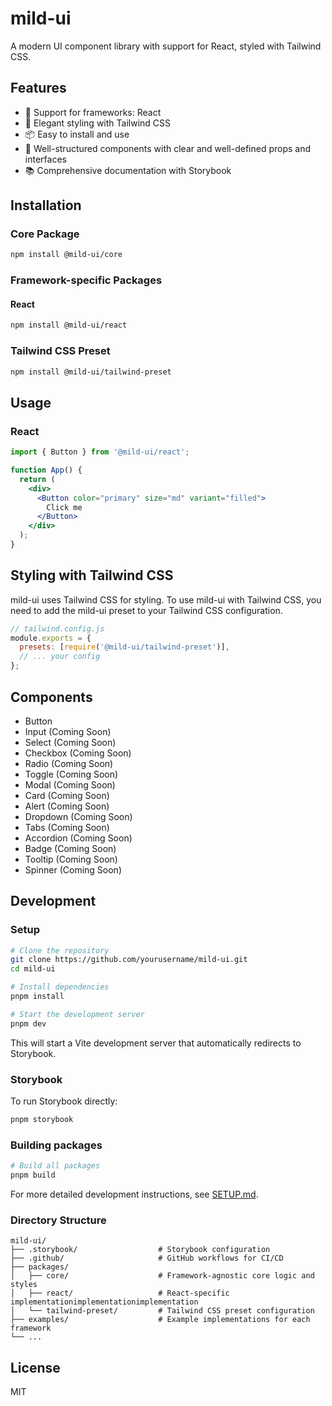 # mild-ui

A modern UI component library with support for React, styled with Tailwind CSS.

## Features

- 🌈 Support for frameworks: React
- 🎨 Elegant styling with Tailwind CSS
- 📦 Easy to install and use
- 🧩 Well-structured components with clear and well-defined props and interfaces
- 📚 Comprehensive documentation with Storybook

## Installation

### Core Package

```bash
npm install @mild-ui/core
```

### Framework-specific Packages

#### React

```bash
npm install @mild-ui/react
```
### Tailwind CSS Preset

```bash
npm install @mild-ui/tailwind-preset
```

## Usage

### React

```jsx
import { Button } from '@mild-ui/react';

function App() {
  return (
    <div>
      <Button color="primary" size="md" variant="filled">
        Click me
      </Button>
    </div>
  );
}
```

## Styling with Tailwind CSS

mild-ui uses Tailwind CSS for styling. To use mild-ui with Tailwind CSS, you need to add the mild-ui preset to your Tailwind CSS configuration.

```js
// tailwind.config.js
module.exports = {
  presets: [require('@mild-ui/tailwind-preset')],
  // ... your config
};
```

## Components

- Button
- Input (Coming Soon)
- Select (Coming Soon)
- Checkbox (Coming Soon)
- Radio (Coming Soon)
- Toggle (Coming Soon)
- Modal (Coming Soon)
- Card (Coming Soon)
- Alert (Coming Soon)
- Dropdown (Coming Soon)
- Tabs (Coming Soon)
- Accordion (Coming Soon)
- Badge (Coming Soon)
- Tooltip (Coming Soon)
- Spinner (Coming Soon)

## Development

### Setup

```bash
# Clone the repository
git clone https://github.com/yourusername/mild-ui.git
cd mild-ui

# Install dependencies
pnpm install

# Start the development server
pnpm dev
```

This will start a Vite development server that automatically redirects to Storybook.

### Storybook

To run Storybook directly:

```bash
pnpm storybook
```

### Building packages

```bash
# Build all packages
pnpm build
```

For more detailed development instructions, see [SETUP.md](./SETUP.md).

### Directory Structure

```
mild-ui/
├── .storybook/                  # Storybook configuration
├── .github/                     # GitHub workflows for CI/CD
├── packages/
│   ├── core/                    # Framework-agnostic core logic and styles
│   ├── react/                   # React-specific implementationimplementationimplementation
│   └── tailwind-preset/         # Tailwind CSS preset configuration
├── examples/                    # Example implementations for each framework
└── ...
```

## License

MIT